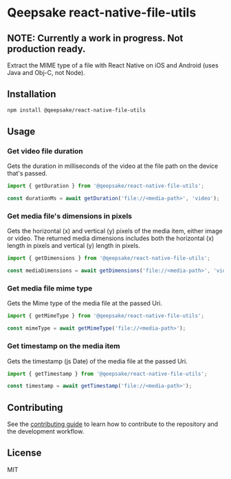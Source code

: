 # Qeepsake react-native-file-utils

## NOTE: Currently a work in progress. Not production ready.

Extract the MIME type of a file with React Native on iOS and Android (uses Java and Obj-C, not Node).

## Installation

```sh
npm install @qeepsake/react-native-file-utils
```

## Usage

### Get video file duration

Gets the duration in milliseconds of the video at the file path on the device that's passed.

```js
import { getDuration } from '@qeepsake/react-native-file-utils';

const durationMs = await getDuration('file://<media-path>', 'video');
```

### Get media file's dimensions in pixels

Gets the horizontal (x) and vertical (y) pixels of the media item, either image or video. The returned media dimensions includes both the horizontal (x) length in pixels and vertical (y) length in pixels.

```js
import { getDimensions } from '@qeepsake/react-native-file-utils';

const mediaDimensions = await getDimensions('file://<media-path>', 'video');
```

### Get media file mime type

Gets the Mime type of the media file at the passed Uri.

```js
import { getMimeType } from '@qeepsake/react-native-file-utils';

const mimeType = await getMimeType('file://<media-path>');
```

### Get timestamp on the media item

Gets the timestamp (js Date) of the media file at the passed Uri.

```js
import { getTimestamp } from '@qeepsake/react-native-file-utils';

const timestamp = await getTimestamp('file://<media-path>');
```

## Contributing

See the [contributing guide](CONTRIBUTING.md) to learn how to contribute to the repository and the development workflow.

## License

MIT
